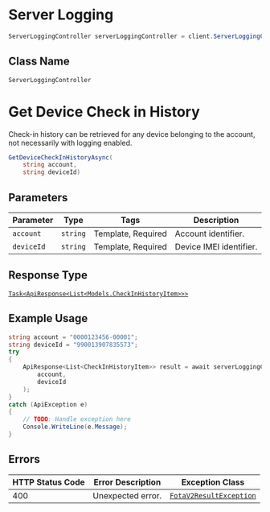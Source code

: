 # Server Logging

```csharp
ServerLoggingController serverLoggingController = client.ServerLoggingController;
```

## Class Name

`ServerLoggingController`


# Get Device Check in History

Check-in history can be retrieved for any device belonging to the account, not necessarily with logging enabled.

```csharp
GetDeviceCheckInHistoryAsync(
    string account,
    string deviceId)
```

## Parameters

| Parameter | Type | Tags | Description |
|  --- | --- | --- | --- |
| `account` | `string` | Template, Required | Account identifier. |
| `deviceId` | `string` | Template, Required | Device IMEI identifier. |

## Response Type

[`Task<ApiResponse<List<Models.CheckInHistoryItem>>>`](../../doc/models/check-in-history-item.md)

## Example Usage

```csharp
string account = "0000123456-00001";
string deviceId = "990013907835573";
try
{
    ApiResponse<List<CheckInHistoryItem>> result = await serverLoggingController.GetDeviceCheckInHistoryAsync(
        account,
        deviceId
    );
}
catch (ApiException e)
{
    // TODO: Handle exception here
    Console.WriteLine(e.Message);
}
```

## Errors

| HTTP Status Code | Error Description | Exception Class |
|  --- | --- | --- |
| 400 | Unexpected error. | [`FotaV2ResultException`](../../doc/models/fota-v2-result-exception.md) |


